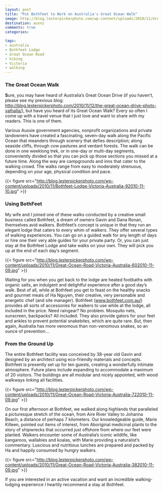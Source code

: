 ```yaml
---
layout: post
title: "Put Bothfeet to Work on Australia's Great Ocean Walk"
image: http://blog.lesterpickerphoto.com/wp-content/uploads/2010/11/Great-Ocean-Road-Victoria-Australia-902010-11-09.jpg
destination: ausnz
comments: true
categories:

tags:
- australia
- Bothfeet Lodge
- Great Ocean Road
- hiking
- Victoria
- walking
---
```

<h3>The Great Ocean Walk</h3>
<strong>S</strong>ure, you may have heard of Australia’s Great Ocean Drive (if you haven’t, please see my previous blog: <a href="http://">http://blog.lesterpickerphoto.com/2010/11/12/the-great-ocean-drive-photo-valhalla/</a>), but have you heard of its Great Ocean Walk? Every so often I come up with a travel venue that I just love and want to share with my readers. This is one of them.

Various Aussie government agencies, nonprofit organizations and private landowners have created a fascinating, seven-day walk along the Pacific Ocean that meanders through scenery that defies description; along seaside cliffs, through cow pastures and verdant forests. The walk can be done in one weeklong trek, or in one-day or multi-day segments, conveniently divided so that you can pick up those sections you missed at a future time. Along the way are campgrounds and inns that cater to the walking crowd. The walks range from easy to moderately strenuous, depending on your age, physical condition and pace.

{{< figure src="http://blog.lesterpickerphoto.com/wp-content/uploads/2010/11/Bothfeet-Lodge-Victoria-Australia-92010-11-10.jpg" >}}

<h3>Using BothFeet</h3>
My wife and I joined one of these walks conducted by a creative small business called Bothfeet, a dream of owners Gavin and Dana Ronan, themselves avid walkers. Bothfeet’s concept is unique in that they run an elegant lodge that caters to every whim of walkers. They offer several types of walking experiences. You can go on a guided walk for any length of days or hire one their very able guides for your private party. Or, you can just stay at the Bothfeet Lodge and take walks on your own. They will pick you up at the end of each day’s segment.

{{< figure src="http://blog.lesterpickerphoto.com/wp-content/uploads/2010/11/Great-Ocean-Road-Victoria-Australia-602010-11-09.jpg" >}}

Waiting for you when you get back to the lodge are heated footbaths with organic salts, an indulgent and delightful experience after a good day’s walk. Best of all, while at Bothfeet you get to feast on the healthy snacks and gourmet meals of Ha Nguyen, their creative, very personable and energetic chef (and site manager).   Bothfeet (www.bothfeet.com.au/) provides all sorts of accessories for walkers to use while at the lodge, all included in the price. Need raingear? No problem. Mosquito nets, sunscreen, backpacks? All included. They also provide gators for your feet and ankles to prevent potential snakebites, which are quite rare. But, then again, Australia has more venomous than non-venomous snakes, so an ounce of prevention…

<h3>From the Ground Up</h3>
The entire Bothfeet facility was conceived by 38-year old Gavin and designed by an architect using eco-friendly materials and concepts. Bothfeet is presently set up for ten guests, creating a wonderfully intimate atmosphere. Future plans include expanding to accommodate a maximum of 20 visitors. The buildings are all modular and nicely appointed, with wood walkways linking all facilities.

{{< figure src="http://blog.lesterpickerphoto.com/wp-content/uploads/2010/11/Great-Ocean-Road-Victoria-Australia-722010-11-09.jpg" >}}

On our first afternoon at Bothfeet, we walked along highlands that paralleled a picturesque stretch of the ocean, from Aire River Valley to Johanna Beach, a distance of perhaps 7 kilometers. Our knowledgeable guide, Marie Killeen, pointed out items of interest, from Aboriginal medicinal plants to the story of shipwrecks that occurred just offshore from where our feet were planted. Walkers encounter some of Australia’s iconic wildlife, like kangaroos, wallabies and koalas, with Marie providing a naturalist’s commentary. Luscious and nutritious lunches are prepared and packed by Ha and happily consumed by hungry walkers.

{{< figure src="http://blog.lesterpickerphoto.com/wp-content/uploads/2010/11/Great-Ocean-Road-Victoria-Australia-382010-11-09.jpg" >}}

If you are interested in an active vacation and want an incredible walking-lodging experience I heartily recommend a stay at Bothfeet. 